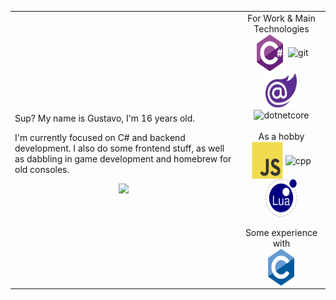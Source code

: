 <table>
<td>
<div align="center">

 <div align="left">
  <p>
     Sup? My name is Gustavo, I'm 16 years old.
  </p>
  <p>
     I'm currently focused on C# and backend development. I also do some frontend stuff, as well as dabbling in game development and homebrew for old consoles.
  </p>
 </div>
 <img height="250vw" src="https://github-readme-stats.vercel.app/api/top-langs/?username=gustavofurtad2&theme=default&show_icons=true&hide_border=true&layout=compact"/>
</div>
</td>
<td>

<div align="center">
  For Work & Main Technologies
  <BR>
    <img align="center" alt="cs" height="60" width="50" src="./icons/csharp-original.svg"/>
     <img align="center" alt="git" height="60" width="50" src="./icons/git-original.svg"/>
    <img align="center" alt="blazor" height="60" width="50" src="./icons/blazor-original.svg"/> 
     <img align="center" alt="dotnetcore" height="60" width="50" src="./icons/dotnetcore-original.svg"/> 
</div>

<div align="center">
  <BR>As a hobby<BR>
  <img align="center" alt="js" height="60" width="50" src="./icons/javascript-original.svg">
  <img align="center" alt="cpp" height="60" width="50" src="./icons/cplusplus-original.svg">
  <img align="center" alt="lua" height="60" width="50" src="./icons/lua-original.svg">
</div>
<div align="center">
    <BR>
  Some experience with<BR>

  <img align="center" alt="cpp" height="60" width="50" src="./icons/c-original.svg">
</div>
</td>
</table>
